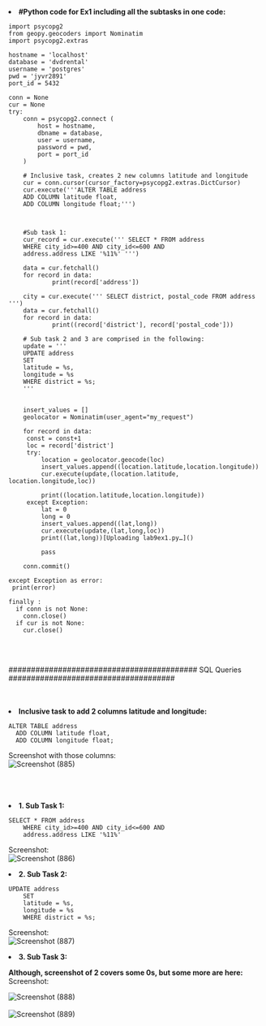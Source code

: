   <b><li> #Python code for Ex1 including all the subtasks in one code: </b><br/>

    import psycopg2 
    from geopy.geocoders import Nominatim 
    import psycopg2.extras 

    hostname = 'localhost' 
    database = 'dvdrental' 
    username = 'postgres'  
    pwd = 'jyvr2891'  
    port_id = 5432
 
    conn = None 
    cur = None 
    try: 
        conn = psycopg2.connect ( 
            host = hostname, 
            dbname = database, 
            user = username, 
            password = pwd, 
            port = port_id 
        ) 
        
        # Inclusive task, creates 2 new columns latitude and longitude
        cur = conn.cursor(cursor_factory=psycopg2.extras.DictCursor)
        cur.execute('''ALTER TABLE address
        ADD COLUMN latitude float,
        ADD COLUMN longitude float;''')
        
        
        
        #Sub task 1:
        cur_record = cur.execute(''' SELECT * FROM address
        WHERE city_id>=400 AND city_id<=600 AND 
        address.address LIKE '%11%' ''')
      
        data = cur.fetchall()
        for record in data:
                print(record['address'])

        city = cur.execute(''' SELECT district, postal_code FROM address ''')
        data = cur.fetchall()
        for record in data:
                print((record['district'], record['postal_code']))
        
        # Sub task 2 and 3 are comprised in the following:
        update = '''
        UPDATE address 
        SET 
        latitude = %s,
        longitude = %s
        WHERE district = %s;
        '''
    
      
        insert_values = []
        geolocator = Nominatim(user_agent="my_request")
        
        for record in data:
         const = const+1
         loc = record['district']
         try:
             location = geolocator.geocode(loc)
             insert_values.append((location.latitude,location.longitude))
             cur.execute(update,(location.latitude, location.longitude,loc))
    
             print((location.latitude,location.longitude))
         except Exception:
             lat = 0
             long = 0
             insert_values.append((lat,long))
             cur.execute(update,(lat,long,loc))
             print((lat,long))[Uploading lab9ex1.py…]()

             pass
  
        conn.commit()

    except Exception as error: 
     print(error) 

    finally : 
      if conn is not None: 
        conn.close() 
      if cur is not None: 
        cur.close() 
        
        
   <br/>
<br/>     

########################################## SQL Queries #####################################<br/>
<br/>
<br/>
<b><li>Inclusive task to add 2 columns latitude and longitude: </b><br/>

    ALTER TABLE address 
      ADD COLUMN latitude float, 
      ADD COLUMN longitude float; 
        
Screenshot with those columns: <br/>
![Screenshot (885)](https://user-images.githubusercontent.com/69463767/163729407-affb4f72-1e07-43be-87a7-33916fe1cbc1.png)

<br/>
<br/>
<br/>
<b><li>
1. Sub Task 1: </b><br/>
  
    SELECT * FROM address 
        WHERE city_id>=400 AND city_id<=600 AND 
        address.address LIKE '%11%' 
        
  Screenshot: <br/>
     ![Screenshot (886)](https://user-images.githubusercontent.com/69463767/163729467-9697fe98-b2e5-4e91-8e53-4c84f7b9cf59.png)
                                          
  <b><li>
 2.  Sub Task 2: </b><br/>
 
    UPDATE address 
        SET 
        latitude = %s, 
        longitude = %s 
        WHERE district = %s; 
        
Screenshot: <br/>
![Screenshot (887)](https://user-images.githubusercontent.com/69463767/163729541-8d2cd97b-569c-464c-8734-b45864bfc711.png)
</p>
<p><b><li>
3. Sub Task 3: </b><br/>
  
   <b>Although, screenshot of 2 covers some 0s, but some more are here: </b><br/>
   Screenshot: <br/>

![Screenshot (888)](https://user-images.githubusercontent.com/69463767/163730167-a045fbe7-6b40-44b9-b186-ac9d1a58c22f.png)
<br/>
  <br/>![Screenshot (889)](https://user-images.githubusercontent.com/69463767/163730183-2004b6c8-95e3-487f-82be-3ae4023a3f14.png)

 
